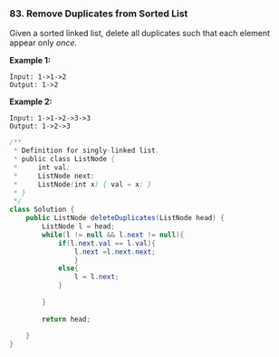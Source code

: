 ### 83. Remove Duplicates from Sorted List

Given a sorted linked list, delete all duplicates such that each element appear only *once*.

**Example 1:**

```
Input: 1->1->2
Output: 1->2
```

**Example 2:**

```
Input: 1->1->2->3->3
Output: 1->2->3
```



~~~java
/**
 * Definition for singly-linked list.
 * public class ListNode {
 *     int val;
 *     ListNode next;
 *     ListNode(int x) { val = x; }
 * }
 */
class Solution {
    public ListNode deleteDuplicates(ListNode head) {
        ListNode l = head;
        while(l != null && l.next != null){
            if(l.next.val == l.val){
                l.next =l.next.next;
                }
            else{
                l = l.next;
            }
            
        }
        
        return head;
        
    }
}
~~~



